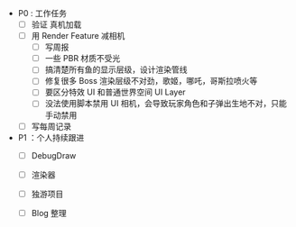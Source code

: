 - P0 : 工作任务
	- [ ] 验证 真机加载
	- [ ] 用 Render Feature 减相机
		- [ ] 写周报
		- [ ] 一些 PBR 材质不受光
		- [ ] 搞清楚所有鱼的显示层级，设计渲染管线
		- [ ] 修复很多 Boss 渲染层级不对劲，歌姬，哪吒，哥斯拉喷火等
		- [ ] 要区分特效 UI 和普通世界空间 UI Layer
		- [ ] 没法使用脚本禁用 UI 相机，会导致玩家角色和子弹出生地不对，只能手动禁用
	- [ ] 写每周记录

- P1 ：个人持续跟进
	- [ ] DebugDraw
	- [ ] 渲染器
	- [ ] 独游项目
	- [ ] Blog 整理

